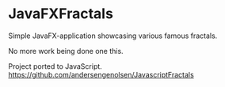 # JavaFXFractals
Simple JavaFX-application showcasing various famous fractals.

No more work being done one this.

Project ported to JavaScript.
https://github.com/andersengenolsen/JavascriptFractals
